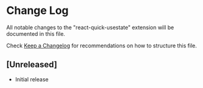 # Change Log

All notable changes to the "react-quick-usestate" extension will be documented in this file.

Check [Keep a Changelog](http://keepachangelog.com/) for recommendations on how to structure this file.

## [Unreleased]

- Initial release